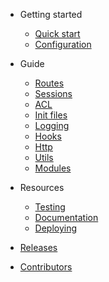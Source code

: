 - Getting started
  - [Quick start](quickstart.md)
  - [Configuration](configuration.md)

- Guide
  - [Routes](routes.md)
  - [Sessions](sessions.md)
  - [ACL](acl.md)
  - [Init files](init-files.md)
  - [Logging](logging.md)
  - [Hooks](hooks.md)
  - [Http](http.md)
  - [Utils](utils.md)
  - [Modules](modules.md)

- Resources
  - [Testing](testing.md)
  - [Documentation](documentation.md)
  - [Deploying](deploying.md)

- [Releases](https://github.com/terrajs/mono/releases)

- [Contributors](https://github.com/terrajs/mono/graphs/contributors)
